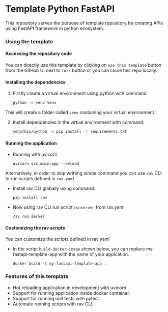 # Template Python FastAPI
This repository serves the purpose of template repository for creating APIs using FastAPI framework in python ecosystem.


### Using the template

#### Accessing the repository code
You can directly use this template by clicking on `use this template` button from the GitHub UI next to `fork` button or you can clone this repo locally.

#### Installing the dependencies

1. Firstly create a virtual environment using python  with command
    ```bash
    python -m venv venv
    ```

This will create a folder called `venv` containing your virtual environment.


2. Install dependencies in the virtual environment with command:
    ```bash
    venv/bin/python -m pip install -r requirements.txt
    ```

#### Running the application 

*  Running with uvicorn
    ```
    uvicorn src.main:app --reload
    ```
Alternatively, in order to skip writting whole command you can use `rav` CLI to run scripts defined in `rav.yaml`

* Install rav CLI globally using command:
    ```
    pip install rav
    ```
* Now using rav CLI run script `runserver` from rav.yaml:
    ```
    rav run server
    ```

#### Customizing the rav scripts

You can customize the scripts defined in rav.yaml

* In the script `build-docker-image` shown below, you can replace my-fastapi-template-app with the name of your applcation.
    ```
    docker build -t my-fastapi-template-app . 
    ```

### Features of this template

* Hot reloading application in development with uvicorn. 
* Support for running application inside docker container.
* Support for running unit tests with pytest.
* Automate running scripts with rav CLI.


